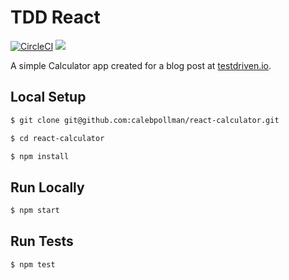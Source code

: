 # TDD React

[![CircleCI](https://circleci.com/gh/zenglenn42/react-calculator.svg?style=svg)](https://circleci.com/gh/zenglenn42/react-calculator)
<a href="https://codeclimate.com/github/zenglenn42/react-calculator/maintainability"><img src="https://api.codeclimate.com/v1/badges/6e6e09455299f55cfa1f/maintainability" /></a>

A simple Calculator app created for a blog post at [testdriven.io](https://testdriven.io/blog/tdd-with-react-jest-and-enzyme-part-one/).

## Local Setup

```sh
$ git clone git@github.com:calebpollman/react-calculator.git
```

```sh
$ cd react-calculator
```

```sh
$ npm install
```

## Run Locally

```sh
$ npm start
```

## Run Tests

```sh
$ npm test
```
